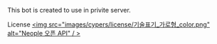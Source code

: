 This bot is created to use in privite server.

License
<a href="http://developers.neople.co.kr" target="_blank">
<img src="images/cypers/license/기술표기_가로형_color.png" alt="Neople 오픈 API" / > </a>
